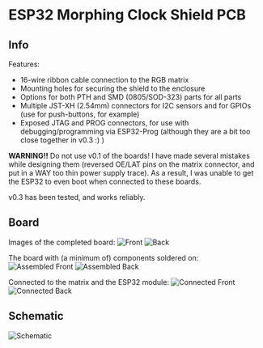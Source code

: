 # ESP32 Morphing Clock Shield PCB

## Info

Features:
* 16-wire ribbon cable connection to the RGB matrix
* Mounting holes for securing the shield to the enclosure
* Options for both PTH and SMD (0805/SOD-323) parts for all parts
* Multiple JST-XH (2.54mm) connectors for I2C sensors and for GPIOs (use for push-buttons, for example)
* Exposed JTAG and PROG connectors, for use with debugging/programming via ESP32-Prog (although they are a bit too close together in v0.3 :) )

**WARNING!!** Do not use v0.1 of the boards! I have made several mistakes while designing them (reversed OE/LAT pins on the matrix connector, and put in a WAY too thin power supply trace). As a result, I was unable to get the ESP32 to even boot when connected to these boards.

v0.3 has been tested, and works reliably.

## Board 

Images of the completed board:
![Front](photos/front.jpg)
![Back](photos/back.jpg)

The board with (a minimum of) components soldered on:
![Assembled Front](photos/assembled-front.jpg)
![Assembled Back](photos/assembled-back.jpg)

Connected to the matrix and the ESP32 module:
![Connected Front](photos/connected-front.jpg)
![Connected Back](photos/connected-back.jpg)



## Schematic

![Schematic](photos/schematic.png)


